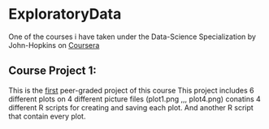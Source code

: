 # ExploratoryData
One of the courses i have taken under the Data-Science Specialization by John-Hopkins on [Coursera](https://www.coursera.org/specializations/jhu-data-science?utm_medium=sem&utm_source=gg&utm_campaign=B2C_EMEA__coursera_FTCOF_career-academy_pmax-multiple-audiences-country-multi&campaignid=20858198824&adgroupid=&device=c&keyword=&matchtype=&network=x&devicemodel=&adposition=&creativeid=&hide_mobile_promo&gad_source=1&gclid=EAIaIQobChMI6t-Ys-zUiQMV-0NBAh3tFBfaEAAYASAAEgJgQ_D_BwE)
## Course Project 1:
This is the [first](https://github.com/11sdz/ExploratoryData/tree/main/Course%20Project%201) peer-graded project of this course
This project includes 6 different plots on 4 different picture files (plot1.png ,,, plot4.png)
conatins 4 different R scripts for creating and saving each plot. And another R script that contain every plot.
